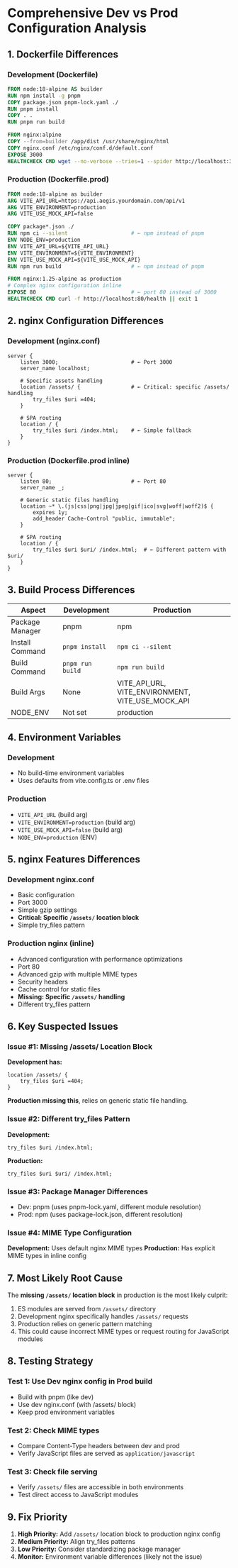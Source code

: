 # Comprehensive Dev vs Prod Configuration Analysis

## 1. Dockerfile Differences

### Development (Dockerfile)
```dockerfile
FROM node:18-alpine AS builder
RUN npm install -g pnpm
COPY package.json pnpm-lock.yaml ./
RUN pnpm install
COPY . .
RUN pnpm run build

FROM nginx:alpine
COPY --from=builder /app/dist /usr/share/nginx/html
COPY nginx.conf /etc/nginx/conf.d/default.conf
EXPOSE 3000
HEALTHCHECK CMD wget --no-verbose --tries=1 --spider http://localhost:3000/health || exit 1
```

### Production (Dockerfile.prod)
```dockerfile
FROM node:18-alpine as builder
ARG VITE_API_URL=https://api.aegis.yourdomain.com/api/v1
ARG VITE_ENVIRONMENT=production
ARG VITE_USE_MOCK_API=false

COPY package*.json ./
RUN npm ci --silent                    # ← npm instead of pnpm
ENV NODE_ENV=production
ENV VITE_API_URL=${VITE_API_URL}
ENV VITE_ENVIRONMENT=${VITE_ENVIRONMENT}
ENV VITE_USE_MOCK_API=${VITE_USE_MOCK_API}
RUN npm run build                      # ← npm instead of pnpm

FROM nginx:1.25-alpine as production
# Complex nginx configuration inline
EXPOSE 80                              # ← port 80 instead of 3000
HEALTHCHECK CMD curl -f http://localhost:80/health || exit 1
```

## 2. nginx Configuration Differences

### Development (nginx.conf)
```nginx
server {
    listen 3000;                       # ← Port 3000
    server_name localhost;
    
    # Specific assets handling
    location /assets/ {                # ← Critical: specific /assets/ handling
        try_files $uri =404;
    }
    
    # SPA routing
    location / {
        try_files $uri /index.html;    # ← Simple fallback
    }
}
```

### Production (Dockerfile.prod inline)
```nginx
server {
    listen 80;                         # ← Port 80
    server_name _;
    
    # Generic static files handling
    location ~* \.(js|css|png|jpg|jpeg|gif|ico|svg|woff|woff2)$ {
        expires 1y;
        add_header Cache-Control "public, immutable";
    }
    
    # SPA routing  
    location / {
        try_files $uri $uri/ /index.html;  # ← Different pattern with $uri/
    }
}
```

## 3. Build Process Differences

| Aspect | Development | Production |
|--------|-------------|------------|
| Package Manager | pnpm | npm |
| Install Command | `pnpm install` | `npm ci --silent` |
| Build Command | `pnpm run build` | `npm run build` |
| Build Args | None | VITE_API_URL, VITE_ENVIRONMENT, VITE_USE_MOCK_API |
| NODE_ENV | Not set | production |

## 4. Environment Variables

### Development
- No build-time environment variables
- Uses defaults from vite.config.ts or .env files

### Production  
- `VITE_API_URL` (build arg)
- `VITE_ENVIRONMENT=production` (build arg)
- `VITE_USE_MOCK_API=false` (build arg)
- `NODE_ENV=production` (ENV)

## 5. nginx Features Differences

### Development nginx.conf
- Basic configuration
- Port 3000
- Simple gzip settings
- **Critical: Specific `/assets/` location block**
- Simple try_files pattern

### Production nginx (inline)
- Advanced configuration with performance optimizations
- Port 80
- Advanced gzip with multiple MIME types
- Security headers
- Cache control for static files
- **Missing: Specific `/assets/` handling**
- Different try_files pattern

## 6. Key Suspected Issues

### Issue #1: Missing /assets/ Location Block
**Development has:**
```nginx
location /assets/ {
    try_files $uri =404;
}
```

**Production missing this**, relies on generic static file handling.

### Issue #2: Different try_files Pattern
**Development:**
```nginx
try_files $uri /index.html;
```

**Production:**
```nginx
try_files $uri $uri/ /index.html;
```

### Issue #3: Package Manager Differences
- Dev: pnpm (uses pnpm-lock.yaml, different module resolution)
- Prod: npm (uses package-lock.json, different resolution)

### Issue #4: MIME Type Configuration
**Development:** Uses default nginx MIME types
**Production:** Has explicit MIME types in inline config

## 7. Most Likely Root Cause

The **missing `/assets/` location block** in production is the most likely culprit:

1. ES modules are served from `/assets/` directory
2. Development nginx specifically handles `/assets/` requests  
3. Production relies on generic pattern matching
4. This could cause incorrect MIME types or request routing for JavaScript modules

## 8. Testing Strategy

### Test 1: Use Dev nginx config in Prod build
- Build with pnpm (like dev)  
- Use dev nginx.conf (with /assets/ block)
- Keep prod environment variables

### Test 2: Check MIME types
- Compare Content-Type headers between dev and prod
- Verify JavaScript files are served as `application/javascript`

### Test 3: Check file serving
- Verify `/assets/` files are accessible in both environments
- Test direct access to JavaScript modules

## 9. Fix Priority

1. **High Priority:** Add `/assets/` location block to production nginx config
2. **Medium Priority:** Align try_files patterns
3. **Low Priority:** Consider standardizing package manager
4. **Monitor:** Environment variable differences (likely not the issue)